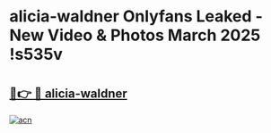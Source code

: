 # alicia-waldner Onlyfans Leaked - New Video & Photos March 2025 !s535v

# <h2><a href="https://53gi8f.iuczelnia.edu.pl?title=alicia-waldner&ref=s535v">🔗👉 🔴 alicia-waldner</a></h2>

[![acn](https://github.com/user-attachments/assets/0f9c940e-d8b0-45ae-aac7-cd30a18b3e1c)](https://53gi8f.iuczelnia.edu.pl?title=alicia-waldner&ref=s535v)

